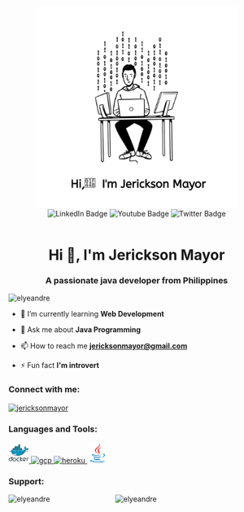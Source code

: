 <div id="header" align="center">
<img  src="coder.svg" width="395">
</div>

<div align="center" id="badges">
  <img src="https://img.shields.io/badge/LinkedIn-blue?style=for-the-badge&logo=linkedin&logoColor=white" alt="LinkedIn Badge"/>
  <img src="https://img.shields.io/badge/YouTube-red?style=for-the-badge&logo=youtube&logoColor=white" alt="Youtube Badge"/>
  <img src="https://img.shields.io/badge/Twitter-blue?style=for-the-badge&logo=twitter&logoColor=white" alt="Twitter Badge"/>
  <br>
  <img src="https://komarev.com/ghpvc/?username=elyeandre&style=flat-square&color=blue" alt=""/>
</div>

<h1 align="center">Hi 👋, I'm Jerickson Mayor</h1>
<h3 align="center">A passionate java developer from Philippines</h3>

<p align="left"> <img src="https://komarev.com/ghpvc/?username=elyeandre&label=Profile%20views&color=0e75b6&style=flat" alt="elyeandre" /> </p>

- 🌱 I’m currently learning **Web Development**

- 💬 Ask me about **Java Programming**

- 📫 How to reach me **jericksonmayor@gmail.com**

- ⚡ Fun fact **I'm introvert**

<h3 align="left">Connect with me:</h3>
<p align="left">
<a href="https://fb.com/jericksonmayor" target="blank"><img align="center" src="https://raw.githubusercontent.com/rahuldkjain/github-profile-readme-generator/master/src/images/icons/Social/facebook.svg" alt="jericksonmayor" height="30" width="40" /></a>
</p>

<h3 align="left">Languages and Tools:</h3>
<p align="left"> <a href="https://www.docker.com/" target="_blank" rel="noreferrer"> <img src="https://raw.githubusercontent.com/devicons/devicon/master/icons/docker/docker-original-wordmark.svg" alt="docker" width="40" height="40"/> </a> <a href="https://cloud.google.com" target="_blank" rel="noreferrer"> <img src="https://www.vectorlogo.zone/logos/google_cloud/google_cloud-icon.svg" alt="gcp" width="40" height="40"/> </a> <a href="https://heroku.com" target="_blank" rel="noreferrer"> <img src="https://www.vectorlogo.zone/logos/heroku/heroku-icon.svg" alt="heroku" width="40" height="40"/> </a> <a href="https://www.java.com" target="_blank" rel="noreferrer"> <img src="https://raw.githubusercontent.com/devicons/devicon/master/icons/java/java-original.svg" alt="java" width="40" height="40"/> </a> </p>

<h3 align="left">Support:</h3>
<p><a href="https://www.buymeacoffee.com/elyeandre"> <img align="left" src="https://cdn.buymeacoffee.com/buttons/v2/default-yellow.png" height="50" width="210" alt="elyeandre" /></a><a href="https://ko-fi.com/elyeandre"> <img align="left" src="https://cdn.ko-fi.com/cdn/kofi3.png?v=3" height="50" width="210" alt="elyeandre" /></a></p><br><br>

